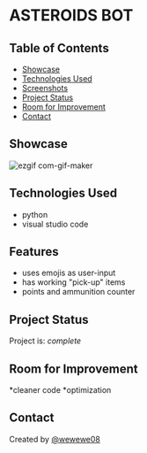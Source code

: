 # ASTEROIDS BOT

## Table of Contents
* [Showcase](#showcase)
* [Technologies Used](#technologies-used)
* [Screenshots](#screenshots)
* [Project Status](#project-status)
* [Room for Improvement](#room-for-improvement)
* [Contact](#contact)

## Showcase
![ezgif com-gif-maker](https://user-images.githubusercontent.com/31106392/138641924-c36be93e-d2ce-46ed-943e-4d54f3433cbd.gif)


## Technologies Used
- python
- visual studio code


## Features
* uses emojis as user-input
* has working "pick-up" items
* points and ammunition counter


## Project Status
Project is: _complete_ 


## Room for Improvement
*cleaner code
*optimization


## Contact
Created by [@wewewe08](https://github.com/wewewe08)
